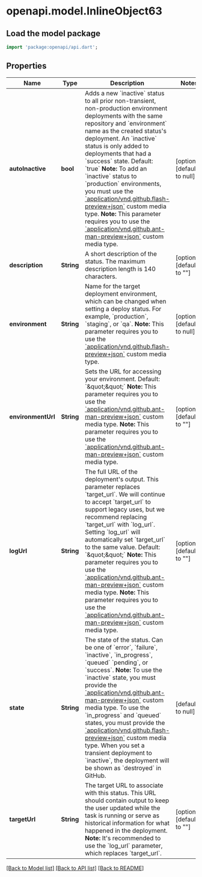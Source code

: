 # openapi.model.InlineObject63

## Load the model package
```dart
import 'package:openapi/api.dart';
```

## Properties
Name | Type | Description | Notes
------------ | ------------- | ------------- | -------------
**autoInactive** | **bool** | Adds a new &#x60;inactive&#x60; status to all prior non-transient, non-production environment deployments with the same repository and &#x60;environment&#x60; name as the created status&#39;s deployment. An &#x60;inactive&#x60; status is only added to deployments that had a &#x60;success&#x60; state. Default: &#x60;true&#x60;   **Note:** To add an &#x60;inactive&#x60; status to &#x60;production&#x60; environments, you must use the [&#x60;application/vnd.github.flash-preview+json&#x60;](https://developer.github.com/v3/previews/#deployment-statuses) custom media type.   **Note:** This parameter requires you to use the [&#x60;application/vnd.github.ant-man-preview+json&#x60;](https://developer.github.com/v3/previews/#enhanced-deployments) custom media type. | [optional] [default to null]
**description** | **String** | A short description of the status. The maximum description length is 140 characters. | [optional] [default to &quot;&quot;]
**environment** | **String** | Name for the target deployment environment, which can be changed when setting a deploy status. For example, &#x60;production&#x60;, &#x60;staging&#x60;, or &#x60;qa&#x60;. **Note:** This parameter requires you to use the [&#x60;application/vnd.github.flash-preview+json&#x60;](https://developer.github.com/v3/previews/#deployment-statuses) custom media type. | [optional] [default to null]
**environmentUrl** | **String** | Sets the URL for accessing your environment. Default: &#x60;\&quot;\&quot;&#x60;   **Note:** This parameter requires you to use the [&#x60;application/vnd.github.ant-man-preview+json&#x60;](https://developer.github.com/v3/previews/#enhanced-deployments) custom media type. **Note:** This parameter requires you to use the [&#x60;application/vnd.github.ant-man-preview+json&#x60;](https://developer.github.com/v3/previews/#enhanced-deployments) custom media type. | [optional] [default to &quot;&quot;]
**logUrl** | **String** | The full URL of the deployment&#39;s output. This parameter replaces &#x60;target_url&#x60;. We will continue to accept &#x60;target_url&#x60; to support legacy uses, but we recommend replacing &#x60;target_url&#x60; with &#x60;log_url&#x60;. Setting &#x60;log_url&#x60; will automatically set &#x60;target_url&#x60; to the same value. Default: &#x60;\&quot;\&quot;&#x60;   **Note:** This parameter requires you to use the [&#x60;application/vnd.github.ant-man-preview+json&#x60;](https://developer.github.com/v3/previews/#enhanced-deployments) custom media type. **Note:** This parameter requires you to use the [&#x60;application/vnd.github.ant-man-preview+json&#x60;](https://developer.github.com/v3/previews/#enhanced-deployments) custom media type. | [optional] [default to &quot;&quot;]
**state** | **String** | The state of the status. Can be one of &#x60;error&#x60;, &#x60;failure&#x60;, &#x60;inactive&#x60;, &#x60;in_progress&#x60;, &#x60;queued&#x60; &#x60;pending&#x60;, or &#x60;success&#x60;. **Note:** To use the &#x60;inactive&#x60; state, you must provide the [&#x60;application/vnd.github.ant-man-preview+json&#x60;](https://developer.github.com/v3/previews/#enhanced-deployments) custom media type. To use the &#x60;in_progress&#x60; and &#x60;queued&#x60; states, you must provide the [&#x60;application/vnd.github.flash-preview+json&#x60;](https://developer.github.com/v3/previews/#deployment-statuses) custom media type. When you set a transient deployment to &#x60;inactive&#x60;, the deployment will be shown as &#x60;destroyed&#x60; in GitHub. | [default to null]
**targetUrl** | **String** | The target URL to associate with this status. This URL should contain output to keep the user updated while the task is running or serve as historical information for what happened in the deployment. **Note:** It&#39;s recommended to use the &#x60;log_url&#x60; parameter, which replaces &#x60;target_url&#x60;. | [optional] [default to &quot;&quot;]

[[Back to Model list]](../README.md#documentation-for-models) [[Back to API list]](../README.md#documentation-for-api-endpoints) [[Back to README]](../README.md)



